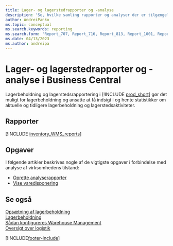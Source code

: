 ```yaml
---
title: Lager- og lagerstedrapporter og -analyse
description: 'Se, hvilke samling rapporter og analyser der er tilgængelige i standardversionen af Business Central, så du kan holde styr på virksomheden.'
author: AndreiPanko
ms.topic: conceptual
ms.search.keywords: reporting
ms.search.form: 'Report_707, Report_716, Report_813, Report_1001, Report_5807, Report_5808, Report_5809, Report_7313, Report_7319, Report_7320'
ms.date: 04/13/2023
ms.author: andreipa
---
```

# Lager- og lagerstedrapporter og -analyse i Business Central

Lagerbeholdning og lagerstedsrapportering i [!INCLUDE [prod_short](includes/prod_short.md)] gør det muligt for lagerbeholdning og ansatte at få indsigt i og hente statistikker om aktuelle og tidligere lagerbeholdning og lagerstedsaktiviteter.  

## Rapporter
[!INCLUDE [inventory_WMS_reports](includes/inventory-WMS-reports-include.md)]


## Opgaver

I følgende artikler beskrives nogle af de vigtigste opgaver i forbindelse med analyse af virksomhedens tilstand:

* [Oprette analyserapporter](bi-how-create-analysis-views-reports.md)  
* [Vise varedisponering](inventory-how-availability-overview.md)


## Se også

[Opsætning af lagerbeholdning](inventory-setup-inventory.md)  
[Lagerbeholdning](inventory-manage-inventory.md)  
[Sådan konfigureres Warehouse Management](warehouse-setup-warehouse.md)  
[Oversigt over logistik](design-details-warehouse-management.md)

[!INCLUDE[footer-include](includes/footer-banner.md)]
